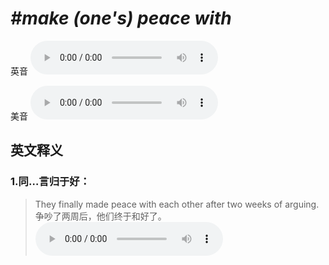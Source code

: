 # ***\#make (one's) peace with*** 
英音
<audio src="./media/make (one's) peace with1_AAC.aac" controls="controls"></audio>

美音
<audio src="./media/make one’s peace with2_AAC.aac" controls="controls"></audio>



  

英文释义
---
### 1.**同…言归于好：**  

 > They finally made peace with each other after two weeks of arguing.   
 > 争吵了两周后，他们终于和好了。    
<audio src="./media/peace-7.aac" controls="controls"></audio>



